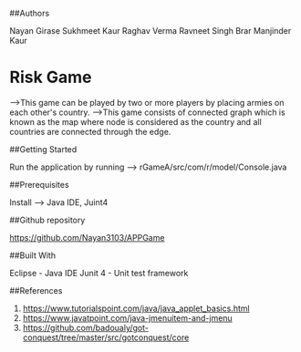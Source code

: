 ##Authors

Nayan Girase
Sukhmeet Kaur
Raghav Verma
Ravneet Singh Brar
Manjinder Kaur

# Risk Game

-->This game can be played by two or more players by placing armies on each other's country.
-->This game consists of connected graph which is known as the map where node is considered as the country and all countries are connected through the edge.

##Getting Started

Run the application by running --> rGameA/src/com/r/model/Console.java

##Prerequisites

Install --> Java IDE, Juint4


##Github repository

https://github.com/Nayan3103/APPGame

##Built With

Eclipse - Java IDE
Junit 4 - Unit test framework


##References
1) https://www.tutorialspoint.com/java/java_applet_basics.html
2) https://www.javatpoint.com/java-jmenuitem-and-jmenu
3) https://github.com/badoualy/got-conquest/tree/master/src/gotconquest/core

